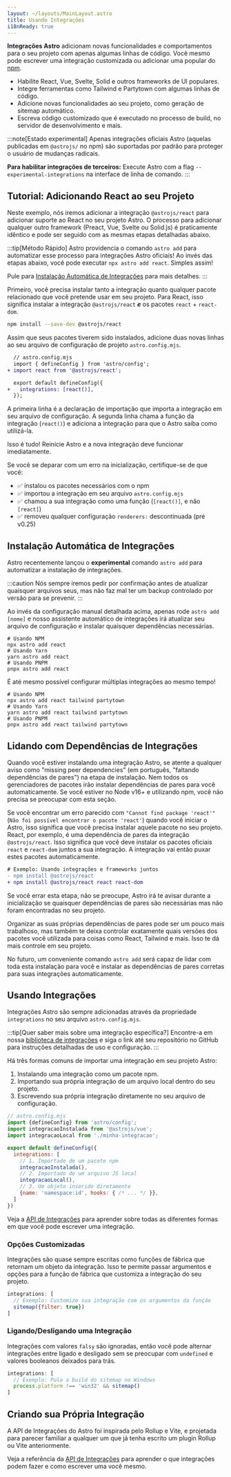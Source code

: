 ```yaml
---
layout: ~/layouts/MainLayout.astro
title: Usando Integrações
i18nReady: true
---
```


**Integrações Astro** adicionam novas funcionalidades e comportamentos para o seu projeto com apenas algumas linhas de código. Você mesmo pode escrever uma integração customizada ou adicionar uma popular do [npm](https://www.npmjs.com/search?q=keywords%3Aastro-component&ranking=popularity). 

- Habilite React, Vue, Svelte, Solid e outros frameworks de UI populares.
- Integre ferramentas como Tailwind e Partytown com algumas linhas de código.
- Adicione novas funcionalidades ao seu projeto, como geração de sitemap automático.
- Escreva código customizado que é executado no processo de build, no servidor de desenvolvimento e mais.

:::note[Estado experimental]
Apenas integrações oficiais Astro (aquelas publicadas em `@astrojs/` no npm) são suportadas por padrão para proteger o usuário de mudanças radicais.

**Para habilitar integrações de terceiros:** Execute Astro com a flag `--experimental-integrations` na interface de linha de comando.
:::

## Tutorial: Adicionando React ao seu Projeto

Neste exemplo, nós iremos adicionar a integração `@astrojs/react` para adicionar suporte ao React no seu projeto Astro. O processo para adicionar qualquer outro framework (Preact, Vue, Svelte ou Solid.js) é praticamente idêntico e pode ser seguido com as mesmas etapas detalhadas abaixo.

:::tip[Método Rápido]
Astro providencia o comando `astro add` para automatizar esse processo para integrações Astro oficiais! Ao invés das etapas abaixo, você pode executar `npx astro add react`. Simples assim!

Pule para [Instalação Automática de Integrações](/pt-BR/guides/integrations-guide/#instalação-automática-de-integrações) para mais detalhes.
:::

Primeiro, você precisa instalar tanto a integração quanto qualquer pacote relacionado que você pretende usar em seu projeto. Para React, isso significa instalar a integração `@astrojs/react` ***e*** os pacotes `react` + `react-dom`.

```bash
npm install --save-dev @astrojs/react
```

Assim que seus pacotes tiverem sido instalados, adicione duas novas linhas ao seu arquivo de configuração de projeto `astro.config.mjs`.

```diff
  // astro.config.mjs
  import { defineConfig } from 'astro/config';
+ import react from '@astrojs/react';

  export default defineConfig({
+   integrations: [react()],
  });
``` 

A primeira linha é a declaração de importação que importa a integração em seu arquivo de configuração. A segunda linha chama a função da integração (`react()`) e adiciona a integração para que o Astro saiba como utilizá-la.

Isso é tudo! Reinicie Astro e a nova integração deve funcionar imediatamente.

Se você se deparar com um erro na inicialização, certifique-se de que você:

- ✅ instalou os pacotes necessários com o npm
- ✅ importou a integração em seu arquivo `astro.config.mjs`
- ✅ chamou a sua integração como uma função (`[react()]`, e não `[react]`)
- ✅ removeu qualquer configuração `renderers:` descontinuada (pré v0.25) 

## Instalação Automática de Integrações

Astro recentemente lançou o **experimental** comando `astro add` para automatizar a instalação de integrações.

:::caution
Nós sempre iremos pedir por confirmação antes de atualizar quaisquer arquivos seus, mas não faz mal ter um backup controlado por versão para se prevenir.
:::

Ao invés da configuração manual detalhada acima, apenas rode `astro add [nome]` e nosso assistente automático de integrações irá atualizar seu arquivo de configuração e instalar quaisquer dependências necessárias.

```shell
# Usando NPM
npx astro add react
# Usando Yarn
yarn astro add react
# Usando PNPM
pnpx astro add react
```

É até mesmo possível configurar múltiplas integrações ao mesmo tempo!

```shell
# Usando NPM
npx astro add react tailwind partytown
# Usando Yarn
yarn astro add react tailwind partytown
# Usando PNPM
pnpx astro add react tailwind partytown
```

## Lidando com Dependências de Integrações

Quando você estiver instalando uma integração Astro, se atente a qualquer aviso como "missing peer dependencies" (em português, "faltando dependências de pares") na etapa de instalação. Nem todos os gerenciadores de pacotes irão instalar dependências de pares para você automaticamente. Se você estiver no Node v16+ e utilizando npm, você não precisa se preocupar com esta seção.

Se você encontrar um erro parecido com `"Cannot find package 'react'"` (`Não foi possível encontrar o pacote 'react'`) quando você iniciar o Astro, isso significa que você precisa instalar aquele pacote no seu projeto. React, por exemplo, é uma dependência de pares da integração `@astrojs/react`. Isso significa que você deve instalar os pacotes oficiais `react` e `react-dom` juntos a sua integração. A integração vai então puxar estes pacotes automaticamente.

```diff
# Exemplo: Usando integrações e frameworks juntos
- npm install @astrojs/react
+ npm install @astrojs/react react react-dom
```

Se você errar esta etapa, não se preocupe, Astro irá te avisar durante a inicialização se quaisquer dependências de pares são necessárias mas não foram encontradas no seu projeto.

Organizar as suas próprias dependências de pares pode ser um pouco mais trabalhoso, mas também te deixa controlar exatamente quais versões dos pacotes você utilizada para coisas como React, Tailwind e mais. Isso te dá mais controle em seu projeto.

No futuro, um conveniente comando `astro add` será capaz de lidar com toda esta instalação para você e instalar as dependências de pares corretas para suas integrações automaticamente.

## Usando Integrações

Integrações Astro são sempre adicionadas através da propriedade `integrations` no seu arquivo `astro.config.mjs`.

:::tip[Quer saber mais sobre uma integração específica?]
Encontre-a em nossa [biblioteca de integrações](https://astro.build/integrations) e siga o link até seu repositório no GitHub para instruções detalhadas de uso e configuração. 
:::

Há três formas comuns de importar uma integração em seu projeto Astro:
1. Instalando uma integração como um pacote npm.
2. Importando sua própria integração de um arquivo local dentro do seu projeto.
3. Escrevendo sua própria integração diretamente no seu arquivo de configuração.

```js
// astro.config.mjs
import {defineConfig} from 'astro/config';
import integracaoInstalada from '@astrojs/vue';
import integracaoLocal from './minha-integracao';

export default defineConfig({
  integrations: [
    // 1. Importado de um pacote npm
    integracaoInstalada(), 
    // 2. Importado de um arquivo JS local
    integracaoLocal(),
    // 3. Um objeto inserido diretamente
    {name: 'namespace:id', hooks: { /* ... */ }},
  ]
})
```

Veja a [API de Integrações](/pt-BR/reference/integrations-reference/) para aprender sobre todas as diferentes formas em que você pode escrever uma integração.

### Opções Customizadas

Integrações são quase sempre escritas como funções de fábrica que retornam um objeto da integração. Isso te permite passar argumentos e opções para a função de fábrica que customiza a integração do seu projeto.

```js
integrations: [
  // Exemplo: Customize sua integração com os argumentos da função
  sitemap({filter: true})
]
```

### Ligando/Desligando uma Integração

Integrações com valores `falsy` são ignoradas, então você pode alternar integrações entre ligado e desligado sem se preocupar com `undefined` e valores booleanos deixados para trás.

```js
integrations: [
  // Exemplo: Pula a build do sitemap no Windows
  process.platform !== 'win32' && sitemap()
]
```


## Criando sua Própria Integração

A API de Integrações do Astro foi inspirada pelo Rollup e Vite, e projetada para parecer familiar a qualquer um que já tenha escrito um plugin Rollup ou Vite anteriormente.

Veja a referência da [API de Integrações](/pt-BR/reference/integrations-reference/) para aprender o que integrações podem fazer e como escrever uma você mesmo.
